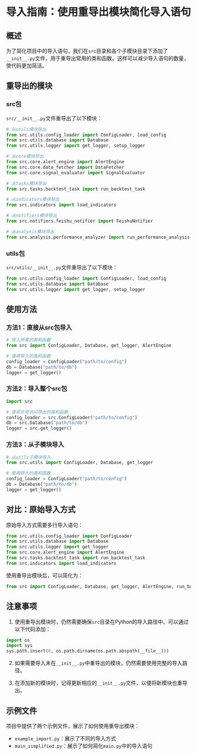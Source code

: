 # 导入指南：使用重导出模块简化导入语句

## 概述

为了简化项目中的导入语句，我们在`src`目录和各个子模块目录下添加了`__init__.py`文件，用于重导出常用的类和函数。这样可以减少导入语句的数量，使代码更加简洁。

## 重导出的模块

### src包

`src/__init__.py`文件重导出了以下模块：

```python
# 从utils模块导出
from src.utils.config_loader import ConfigLoader, load_config
from src.utils.database import Database
from src.utils.logger import get_logger, setup_logger

# 从core模块导出
from src.core.alert_engine import AlertEngine
from src.core.data_fetcher import DataFetcher
from src.core.signal_evaluator import SignalEvaluator

# 从tasks模块导出
from src.tasks.backtest_task import run_backtest_task

# 从indicators模块导出
from src.indicators import load_indicators

# 从notifiers模块导出
from src.notifiers.feishu_notifier import FeishuNotifier

# 从analysis模块导出
from src.analysis.performance_analyzer import run_performance_analysis
```

### utils包

`src/utils/__init__.py`文件重导出了以下模块：

```python
from src.utils.config_loader import ConfigLoader, load_config
from src.utils.database import Database
from src.utils.logger import get_logger, setup_logger
```

## 使用方法

### 方法1：直接从src包导入

```python
# 导入所需的类和函数
from src import ConfigLoader, Database, get_logger, AlertEngine

# 使用导入的类和函数
config_loader = ConfigLoader("path/to/config")
db = Database("path/to/db")
logger = get_logger()
```

### 方法2：导入整个src包

```python
import src

# 使用点号访问导出的类和函数
config_loader = src.ConfigLoader("path/to/config")
db = src.Database("path/to/db")
logger = src.get_logger()
```

### 方法3：从子模块导入

```python
# 从utils子模块导入
from src.utils import ConfigLoader, Database, get_logger

# 使用导入的类和函数
config_loader = ConfigLoader("path/to/config")
db = Database("path/to/db")
logger = get_logger()
```

## 对比：原始导入方式

原始导入方式需要多行导入语句：

```python
from src.utils.config_loader import ConfigLoader
from src.utils.database import Database
from src.utils.logger import get_logger
from src.core.alert_engine import AlertEngine
from src.tasks.backtest_task import run_backtest_task
from src.indicators import load_indicators
```

使用重导出模块后，可以简化为：

```python
from src import ConfigLoader, Database, get_logger, AlertEngine, run_backtest_task, load_indicators
```

## 注意事项

1. 使用重导出模块时，仍然需要确保`src`目录在Python的导入路径中。可以通过以下代码添加：

```python
import os
import sys
sys.path.insert(0, os.path.dirname(os.path.abspath(__file__)))
```

2. 如果需要导入未在`__init__.py`中重导出的模块，仍然需要使用完整的导入路径。

3. 在添加新的模块时，记得更新相应的`__init__.py`文件，以便将新模块也重导出。

## 示例文件

项目中提供了两个示例文件，展示了如何使用重导出模块：

- `example_import.py`：展示了不同的导入方式
- `main_simplified.py`：展示了如何简化`main.py`中的导入语句